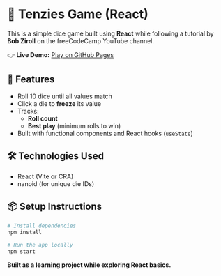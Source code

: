 # 🎲 Tenzies Game (React)

This is a simple dice game built using **React** while following a tutorial by **Bob Ziroll** on the freeCodeCamp YouTube channel.

👉 **Live Demo:** [Play on GitHub Pages](https://harsh-sharawat.github.io/Tenzies_game/)


## 🚀 Features

- Roll 10 dice until all values match
- Click a die to **freeze** its value
- Tracks:
  - **Roll count**
  - **Best play** (minimum rolls to win)
- Built with functional components and React hooks (`useState`)

## 🛠 Technologies Used

- React (Vite or CRA)
- nanoid (for unique die IDs)

## 📦 Setup Instructions

```bash
# Install dependencies
npm install

# Run the app locally
npm start
```



**Built as a learning project while exploring React basics.**

